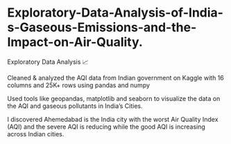 # Exploratory-Data-Analysis-of-India-s-Gaseous-Emissions-and-the-Impact-on-Air-Quality.
Exploratory Data Analysis 📈

Cleaned & analyzed the AQI data from Indian government on Kaggle with 16 columns and 25K+ rows using pandas and numpy

Used tools like geopandas, matplotlib and  seaborn to visualize the data on the AQI and gaseous pollutants in India’s Cities.

I discovered Ahemedabad is the India city with the worst Air Quality Index (AQI) and the severe AQI is reducing while the good AQI is increasing across Indian cities.

